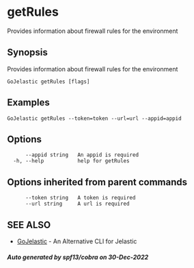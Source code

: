 #  getRules

Provides information about firewall rules for the environment

## Synopsis

Provides information about firewall rules for the environment

```
GoJelastic getRules [flags]
```

## Examples

```
GoJelastic getRules --token=token --url=url --appid=appid
```

## Options

```
      --appid string   An appid is required
  -h, --help           help for getRules
```

## Options inherited from parent commands

```
      --token string   A token is required
      --url string     A url is required
```

## SEE ALSO

* [GoJelastic](GoJelastic.md)	 - An Alternative CLI for Jelastic

##### Auto generated by spf13/cobra on 30-Dec-2022
